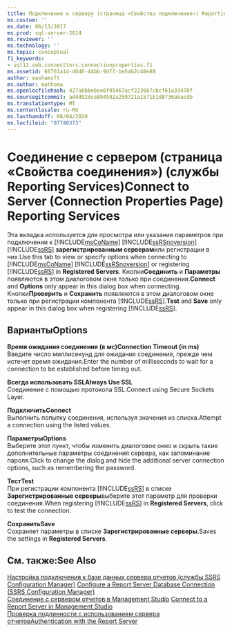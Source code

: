 ```yaml
---
title: Подключение к серверу (страница «Свойства подключения») Reporting Services | Документация Майкрософт
ms.custom: ''
ms.date: 06/13/2017
ms.prod: sql-server-2014
ms.reviewer: ''
ms.technology: ''
ms.topic: conceptual
f1_keywords:
- sql12.swb.connecttors.connectionproperties.f1
ms.assetid: 66761a14-d646-44bb-9dff-be5ab2c40e88
author: mashamsft
ms.author: mathoma
ms.openlocfilehash: 427a6bbe6ee6f95467acf2236b7cbcf61a33478f
ms.sourcegitcommit: ad4d92dce894592a259721a1571b1d8736abacdb
ms.translationtype: MT
ms.contentlocale: ru-RU
ms.lasthandoff: 08/04/2020
ms.locfileid: "87740373"
---
```

# <a name="connect-to-server-connection-properties-page-reporting-services"></a><span data-ttu-id="89fef-102">Соединение с сервером (страница «Свойства соединения») (службы Reporting Services)</span><span class="sxs-lookup"><span data-stu-id="89fef-102">Connect to Server (Connection Properties Page) Reporting Services</span></span>
  <span data-ttu-id="89fef-103">Эта вкладка используется для просмотра или указания параметров при подключении к [!INCLUDE[msCoName](../includes/msconame-md.md)] [!INCLUDE[ssRSnoversion](../includes/ssrsnoversion-md.md)] [!INCLUDE[ssRS](../includes/ssrs.md)] **зарегистрированным серверам**или регистрации в них.</span><span class="sxs-lookup"><span data-stu-id="89fef-103">Use this tab to view or specify options when connecting to [!INCLUDE[msCoName](../includes/msconame-md.md)] [!INCLUDE[ssRSnoversion](../includes/ssrsnoversion-md.md)] or registering [!INCLUDE[ssRS](../includes/ssrs.md)] in **Registered Servers**.</span></span> <span data-ttu-id="89fef-104">Кнопки**Соединить** и **Параметры** появляются в этом диалоговом окне только при соединении.</span><span class="sxs-lookup"><span data-stu-id="89fef-104">**Connect** and **Options** only appear in this dialog box when connecting.</span></span> <span data-ttu-id="89fef-105">Кнопки**Проверить** и **Сохранить** появляются в этом диалоговом окне только при регистрации компонента [!INCLUDE[ssRS](../includes/ssrs.md)].</span><span class="sxs-lookup"><span data-stu-id="89fef-105">**Test** and **Save** only appear in this dialog box when registering [!INCLUDE[ssRS](../includes/ssrs.md)].</span></span>  
  
## <a name="options"></a><span data-ttu-id="89fef-106">Варианты</span><span class="sxs-lookup"><span data-stu-id="89fef-106">Options</span></span>  
 <span data-ttu-id="89fef-107">**Время ожидания соединения (в мс)**</span><span class="sxs-lookup"><span data-stu-id="89fef-107">**Connection Timeout (in ms)**</span></span>  
 <span data-ttu-id="89fef-108">Введите число миллисекунд для ожидания соединения, прежде чем истечет время ожидания.</span><span class="sxs-lookup"><span data-stu-id="89fef-108">Enter the number of milliseconds to wait for a connection to be established before timing out.</span></span>  
  
 <span data-ttu-id="89fef-109">**Всегда использовать SSL**</span><span class="sxs-lookup"><span data-stu-id="89fef-109">**Always Use SSL**</span></span>  
 <span data-ttu-id="89fef-110">Соединение с помощью протокола SSL.</span><span class="sxs-lookup"><span data-stu-id="89fef-110">Connect using Secure Sockets Layer.</span></span>  
  
 <span data-ttu-id="89fef-111">**Подключить**</span><span class="sxs-lookup"><span data-stu-id="89fef-111">**Connect**</span></span>  
 <span data-ttu-id="89fef-112">Выполнить попытку соединения, используя значения из списка.</span><span class="sxs-lookup"><span data-stu-id="89fef-112">Attempt a connection using the listed values.</span></span>  
  
 <span data-ttu-id="89fef-113">**Параметры**</span><span class="sxs-lookup"><span data-stu-id="89fef-113">**Options**</span></span>  
 <span data-ttu-id="89fef-114">Выберите этот пункт, чтобы изменить диалоговое окно и скрыть такие дополнительные параметры соединения сервера, как запоминание пароля.</span><span class="sxs-lookup"><span data-stu-id="89fef-114">Click to change the dialog and hide the additional server connection options, such as remembering the password.</span></span>  
  
 <span data-ttu-id="89fef-115">**Тест**</span><span class="sxs-lookup"><span data-stu-id="89fef-115">**Test**</span></span>  
 <span data-ttu-id="89fef-116">При регистрации компонента [!INCLUDE[ssRS](../includes/ssrs.md)] в списке **Зарегистрированные серверы**выберите этот параметр для проверки соединения.</span><span class="sxs-lookup"><span data-stu-id="89fef-116">When registering [!INCLUDE[ssRS](../includes/ssrs.md)] in **Registered Servers**, click to test the connection.</span></span>  
  
 <span data-ttu-id="89fef-117">**Сохранить**</span><span class="sxs-lookup"><span data-stu-id="89fef-117">**Save**</span></span>  
 <span data-ttu-id="89fef-118">Сохраняет параметры в списке **Зарегистрированные серверы**.</span><span class="sxs-lookup"><span data-stu-id="89fef-118">Saves the settings in **Registered Servers**.</span></span>  
  
## <a name="see-also"></a><span data-ttu-id="89fef-119">См. также:</span><span class="sxs-lookup"><span data-stu-id="89fef-119">See Also</span></span>  
 <span data-ttu-id="89fef-120">[Настройка подключения к базе данных сервера отчетов &#40;службы SSRS Configuration Manager&#41;](../../2014/sql-server/install/configure-a-report-server-database-connection-ssrs-configuration-manager.md) </span><span class="sxs-lookup"><span data-stu-id="89fef-120">[Configure a Report Server Database Connection  &#40;SSRS Configuration Manager&#41;](../../2014/sql-server/install/configure-a-report-server-database-connection-ssrs-configuration-manager.md) </span></span>  
 <span data-ttu-id="89fef-121">[Соединение с сервером отчетов в Management Studio](../reporting-services/tools/connect-to-a-report-server-in-management-studio.md) </span><span class="sxs-lookup"><span data-stu-id="89fef-121">[Connect to a Report Server in Management Studio](../reporting-services/tools/connect-to-a-report-server-in-management-studio.md) </span></span>  
 [<span data-ttu-id="89fef-122">Проверка подлинности с использованием сервера отчетов</span><span class="sxs-lookup"><span data-stu-id="89fef-122">Authentication with the Report Server</span></span>](../reporting-services/security/authentication-with-the-report-server.md)  
  
  
